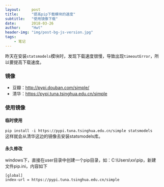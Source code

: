 ```yaml
---
layout:     post
title:      "提高pip下载模块的速度"
subtitle:   "使用镜像下载"
date:       2018-03-26
author:     "Hwt"
header-img: "img/post-bg-js-version.jpg"
tags:
    - 笔记
---
```


昨天在安装`statsmodels`模块时，发现下载速度很慢，导致出现`timeoutError`，所以要提高下载速度。

### 镜像
* 豆瓣：<http://pypi.douban.com/simple/>
* 清华：<https://pypi.tuna.tsinghua.edu.cn/simple>

### 使用镜像

#### 临时使用
`pip install -i https://pypi.tuna.tsinghua.edu.cn/simple statsmodels`   
这样就会从清华这边的镜像去安装statsmodels库。

#### 永久修改
windows下，直接在user目录中创建一个pip目录，如：C:\Users\xx\pip，新建文件pip.ini，内容如下  
```
[global]
index-url = https://pypi.tuna.tsinghua.edu.cn/simple
```